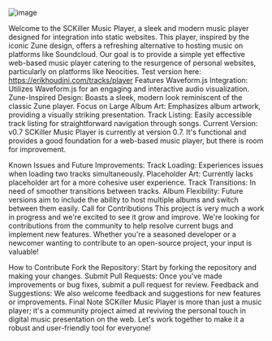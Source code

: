 ![image](https://github.com/erikhoudini/sckillermusicplayer/assets/111225020/6b7c8ebc-555e-4375-8438-57a732608b3a)

Welcome to the SCKiller Music Player, a sleek and modern music player designed for integration into static websites. This player, inspired by the iconic Zune design, offers a refreshing alternative to hosting music on platforms like Soundcloud. Our goal is to provide a simple yet effective web-based music player catering to the resurgence of personal websites, particularly on platforms like Neocities.
Test version here: https://erikhoudini.com/tracks/player
Features
Waveform.js Integration: Utilizes Waveform.js for an engaging and interactive audio visualization.
Zune-Inspired Design: Boasts a sleek, modern look reminiscent of the classic Zune player.
Focus on Large Album Art: Emphasizes album artwork, providing a visually striking presentation.
Track Listing: Easily accessible track listing for straightforward navigation through songs.
Current Version: v0.7
SCKiller Music Player is currently at version 0.7. It's functional and provides a good foundation for a web-based music player, but there is room for improvement.

Known Issues and Future Improvements:
Track Loading: Experiences issues when loading two tracks simultaneously.
Placeholder Art: Currently lacks placeholder art for a more cohesive user experience.
Track Transitions: In need of smoother transitions between tracks.
Album Flexibility: Future versions aim to include the ability to host multiple albums and switch between them easily.
Call for Contributions
This project is very much a work in progress and we're excited to see it grow and improve. We're looking for contributions from the community to help resolve current bugs and implement new features. Whether you're a seasoned developer or a newcomer wanting to contribute to an open-source project, your input is valuable!

How to Contribute
Fork the Repository: Start by forking the repository and making your changes.
Submit Pull Requests: Once you've made improvements or bug fixes, submit a pull request for review.
Feedback and Suggestions: We also welcome feedback and suggestions for new features or improvements.
Final Note
SCKiller Music Player is more than just a music player; it's a community project aimed at reviving the personal touch in digital music presentation on the web. Let's work together to make it a robust and user-friendly tool for everyone!
